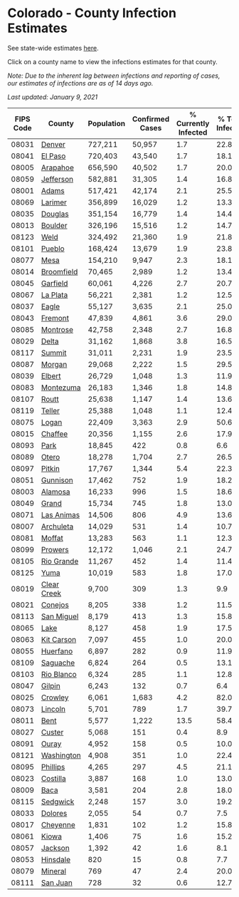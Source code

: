 # Colorado - County Infection Estimates

See state-wide estimates [here](/infections/us-co).

Click on a county name to view the infections estimates for that county.

*Note: Due to the inherent lag between infections and reporting of cases, our estimates of infections are as of 14 days ago.*

*Last updated: January 9, 2021*

|   FIPS Code |                     County |   Population |   Confirmed Cases |   % Currently Infected |   % Total Infected |
|-------------|----------------------------|--------------|-------------------|------------------------|--------------------|
|       08031 |           [Denver](denver) |      727,211 |            50,957 |                    1.7 |               22.8 |
|       08041 |         [El Paso](el-paso) |      720,403 |            43,540 |                    1.7 |               18.1 |
|       08005 |       [Arapahoe](arapahoe) |      656,590 |            40,502 |                    1.7 |               20.0 |
|       08059 |     [Jefferson](jefferson) |      582,881 |            31,305 |                    1.4 |               16.8 |
|       08001 |             [Adams](adams) |      517,421 |            42,174 |                    2.1 |               25.5 |
|       08069 |         [Larimer](larimer) |      356,899 |            16,029 |                    1.2 |               13.3 |
|       08035 |         [Douglas](douglas) |      351,154 |            16,779 |                    1.4 |               14.4 |
|       08013 |         [Boulder](boulder) |      326,196 |            15,516 |                    1.2 |               14.7 |
|       08123 |               [Weld](weld) |      324,492 |            21,360 |                    1.9 |               21.8 |
|       08101 |           [Pueblo](pueblo) |      168,424 |            13,679 |                    1.9 |               23.8 |
|       08077 |               [Mesa](mesa) |      154,210 |             9,947 |                    2.3 |               18.1 |
|       08014 |   [Broomfield](broomfield) |       70,465 |             2,989 |                    1.2 |               13.4 |
|       08045 |       [Garfield](garfield) |       60,061 |             4,226 |                    2.7 |               20.7 |
|       08067 |       [La Plata](la-plata) |       56,221 |             2,381 |                    1.2 |               12.5 |
|       08037 |             [Eagle](eagle) |       55,127 |             3,635 |                    2.1 |               25.0 |
|       08043 |         [Fremont](fremont) |       47,839 |             4,861 |                    3.6 |               29.0 |
|       08085 |       [Montrose](montrose) |       42,758 |             2,348 |                    2.7 |               16.8 |
|       08029 |             [Delta](delta) |       31,162 |             1,868 |                    3.8 |               16.5 |
|       08117 |           [Summit](summit) |       31,011 |             2,231 |                    1.9 |               23.5 |
|       08087 |           [Morgan](morgan) |       29,068 |             2,222 |                    1.5 |               29.5 |
|       08039 |           [Elbert](elbert) |       26,729 |             1,048 |                    1.3 |               11.9 |
|       08083 |     [Montezuma](montezuma) |       26,183 |             1,346 |                    1.8 |               14.8 |
|       08107 |             [Routt](routt) |       25,638 |             1,147 |                    1.4 |               13.6 |
|       08119 |           [Teller](teller) |       25,388 |             1,048 |                    1.1 |               12.4 |
|       08075 |             [Logan](logan) |       22,409 |             3,363 |                    2.9 |               50.6 |
|       08015 |         [Chaffee](chaffee) |       20,356 |             1,155 |                    2.6 |               17.9 |
|       08093 |               [Park](park) |       18,845 |               422 |                    0.8 |                6.6 |
|       08089 |             [Otero](otero) |       18,278 |             1,704 |                    2.7 |               26.5 |
|       08097 |           [Pitkin](pitkin) |       17,767 |             1,344 |                    5.4 |               22.3 |
|       08051 |       [Gunnison](gunnison) |       17,462 |               752 |                    1.9 |               18.2 |
|       08003 |         [Alamosa](alamosa) |       16,233 |               996 |                    1.5 |               18.6 |
|       08049 |             [Grand](grand) |       15,734 |               745 |                    1.8 |               13.0 |
|       08071 |   [Las Animas](las-animas) |       14,506 |               806 |                    4.9 |               13.6 |
|       08007 |     [Archuleta](archuleta) |       14,029 |               531 |                    1.4 |               10.7 |
|       08081 |           [Moffat](moffat) |       13,283 |               563 |                    1.1 |               12.3 |
|       08099 |         [Prowers](prowers) |       12,172 |             1,046 |                    2.1 |               24.7 |
|       08105 |   [Rio Grande](rio-grande) |       11,267 |               452 |                    1.4 |               11.4 |
|       08125 |               [Yuma](yuma) |       10,019 |               583 |                    1.8 |               17.0 |
|       08019 | [Clear Creek](clear-creek) |        9,700 |               309 |                    1.3 |                9.9 |
|       08021 |         [Conejos](conejos) |        8,205 |               338 |                    1.2 |               11.5 |
|       08113 |   [San Miguel](san-miguel) |        8,179 |               413 |                    1.3 |               15.8 |
|       08065 |               [Lake](lake) |        8,127 |               458 |                    1.9 |               17.5 |
|       08063 |   [Kit Carson](kit-carson) |        7,097 |               455 |                    1.0 |               20.0 |
|       08055 |       [Huerfano](huerfano) |        6,897 |               282 |                    0.9 |               11.9 |
|       08109 |       [Saguache](saguache) |        6,824 |               264 |                    0.5 |               13.1 |
|       08103 |   [Rio Blanco](rio-blanco) |        6,324 |               285 |                    1.1 |               12.8 |
|       08047 |           [Gilpin](gilpin) |        6,243 |               132 |                    0.7 |                6.4 |
|       08025 |         [Crowley](crowley) |        6,061 |             1,683 |                    4.2 |               82.0 |
|       08073 |         [Lincoln](lincoln) |        5,701 |               789 |                    1.7 |               39.7 |
|       08011 |               [Bent](bent) |        5,577 |             1,222 |                   13.5 |               58.4 |
|       08027 |           [Custer](custer) |        5,068 |               151 |                    0.4 |                8.9 |
|       08091 |             [Ouray](ouray) |        4,952 |               158 |                    0.5 |               10.0 |
|       08121 |   [Washington](washington) |        4,908 |               351 |                    1.0 |               22.4 |
|       08095 |       [Phillips](phillips) |        4,265 |               297 |                    4.5 |               21.1 |
|       08023 |       [Costilla](costilla) |        3,887 |               168 |                    1.0 |               13.0 |
|       08009 |               [Baca](baca) |        3,581 |               204 |                    2.8 |               18.0 |
|       08115 |       [Sedgwick](sedgwick) |        2,248 |               157 |                    3.0 |               19.2 |
|       08033 |         [Dolores](dolores) |        2,055 |                54 |                    0.7 |                7.5 |
|       08017 |       [Cheyenne](cheyenne) |        1,831 |               102 |                    1.2 |               15.8 |
|       08061 |             [Kiowa](kiowa) |        1,406 |                75 |                    1.6 |               15.2 |
|       08057 |         [Jackson](jackson) |        1,392 |                42 |                    1.6 |                8.1 |
|       08053 |       [Hinsdale](hinsdale) |          820 |                15 |                    0.8 |                7.7 |
|       08079 |         [Mineral](mineral) |          769 |                47 |                    2.4 |               20.0 |
|       08111 |       [San Juan](san-juan) |          728 |                32 |                    0.6 |               12.7 |